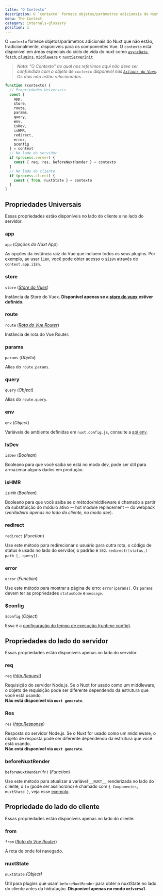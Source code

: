 ```yaml
---
title: 'O Contexto'
description: O `contexto` fornece objetos/parâmetros adicionais do Nuxt que não estão, tradicionalmente, disponíveis para os componentes Vue. O `contexto` está disponível em áreas especiais do ciclo de vida do nuxt como `asyncData`, `plugins`, `middlewares`, `módulos` e `store/nuxtServerInit`.
menu: The Context
category: internals-glossary
position: 1
---
```


O `contexto` fornece objetos/parâmetros adicionais do Nuxt que não estão, tradicionalmente, disponíveis para os componentes Vue. O `contexto` está disponível em áreas especiais do ciclo de vida do nuxt como [`asyncData`](/api), [`fetch`](/docs/2.x/features/data-fetching), [`plugins`](/docs/2.x/directory-structure/plugins), [`middleware`](/docs/2.x/directory-structure/middleware#router-middleware) e [`nuxtServerInit`](/docs/2.x/directory-structure/store#the-nuxtserverinit-action)

> _Nota: "O Contexto" ao qual nos referimos aqui não deve ser confundido com o objeto de `contexto` disponível nas [`Actions do Vuex`](https://vuex.vuejs.org/guide/actions.html). Os dois não estão relacionados._

```js
function (contexto) {
  // Propriedades Universais
  const {
    app,
    store,
    route,
    params,
    query,
    env,
    isDev,
    isHMR,
    redirect,
    error,
    $config
  } = context
  // No lado do servidor
  if (process.server) {
    const { req, res, beforeNuxtRender } = contexto
  }
  // No lado do cliente
  if (process.client) {
    const { from, nuxtState } = contexto
  }
}
```

## Propriedades Universais

Essas propriedades estão disponíveis no lado do cliente e no lado do servidor.

### app

`app` (_Opções do Nuxt App_)

As opções da instância raiz do Vue que incluem todos os seus plugins. Por exemplo, ao usar `i18n`, você pode obter acesso o `$i18n` através de `context.app.i18n`.

### store

`store` ([_Store do Vuex_](https://vuex.vuejs.org/api/#vuex-store-instance-properties))

Instância da Store do Vuex. **Disponível apenas se a [store do vuex](/docs/2.x/directory-structure/store) estiver definido**.

### route

`route` ([_Rota do Vue Router_](https://router.vuejs.org/api/#the-route-object))

Instância de rota do Vue Router.

### params

`params` (_Objeto_)

Alias do `route.params`.

### query

`query` (_Object_)

Alias do `route.query`.

### env

`env` (_Object_)

Variáveis ​​de ambiente definidas em `nuxt.config.js`, consulte a [api env](/docs/2.x/configuration-glossary/configuration-env).

### IsDev

`isDev` (_Boolean_)

Booleano para que você saiba se está no modo dev, pode ser útil para armazenar alguns dados em produção.

### isHMR

`isHMR` (_Boolean_)

Booleano para que você saiba se o método/middleware é chamado a partir da substituição do módulo ativo -- hot module replacement -- do webpack (_verdadeiro apenas no lado do cliente, no modo dev_).

### redirect

`redirect` (_Function_)

Use este método para redirecionar o usuário para outra rota, o código de status é usado no lado do servidor, o padrão é `302`. `redirect([status,] path [, query])`.

### error

`error` (_Function_)

Use este método para mostrar a página de erro: `error(params)`. Os `params` devem ter as propriedades `statusCode` e `message`.

### \$config

`$config` (_Object_)

Essa é a [configuração do tempo de execução (runtime config)](/guide/runtime-config).

## Propriedades do lado do servidor

Essas propriedades estão disponíveis apenas no lado do servidor.

### req

`req` ([_http.Request_](https://nodejs.org/api/http.html#http_class_http_incomingmessage))

Requisição do servidor Node.js. Se o Nuxt for usado como um middleware, o objeto de requisição pode ser diferente dependendo da estrutura que você está usando. <br>**Não está disponível via `nuxt generate`**.

### Res

`res` ([_http.Response_](https://nodejs.org/api/http.html#http_class_http_serverresponse))

Resposta do servidor Node.js. Se o Nuxt for usado como um middleware, o objeto de resposta pode ser diferente dependendo da estrutura que você está usando. <br>**Não está disponível via `nuxt generate`**.

### beforeNuxtRender

`beforeNuxtRender(fn)` (_Function_)

Use este método para atualizar a variável `__NUXT__` renderizada no lado do cliente, o `fn` (pode ser assíncrono) é chamado com `{ Componentes, nuxtState }`, veja esse [exemplo](https://github.com/nuxt/nuxt.js/blob/cf6b0df45f678c5ac35535d49710c606ab34787d/test/fixtures/basic/pages/special-state.vue).

## Propriedade do lado do cliente

Essas propriedades estão disponíveis apenas no lado do cliente.

### from

`from` ([_Rota do Vue Router_](https://router.vuejs.org/api/#the-route-object))

A rota de onde foi navegado.

### nuxtState

`nuxtState` _(Object)_

Útil para plugins que usam `beforeNuxtRender` para obter o nuxtState no lado do cliente antes da hidratação. **Disponível apenas no modo `universal`**.
